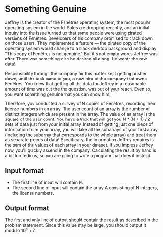 # Something Genuine

Jeffrey is the creator of the Fenêtres operating system, the most popular operating system in the world. Sales are dropping recently, and an initial inquiry into the issue turned up that some people were using pirated versions of Fenêtres. Developers of his company promised to crack down on those users. They implemented a feature — the pirated copy of the operating system would change to a black desktop background and display "This copy of Fenêtres is not genuine." But it's not empty words Jeffrey was after. There was something else he desired all along. He wants the raw data!

Responsibility through the company for this matter kept getting pushed down, until the task came to you, a new hire of the company that owns Fenêtres. You knew that getting all the data for Jeffrey in a reasonable amount of time was out the the question, was out of your reach. Even so, you want something genuine that you can show him!

Therefore, you conducted a survey of N copies of Fenêtres, recording their license numbers in an array. The user count of an array is the number of distinct integers which are present in the array. The value of an array is the square of the user count. You have a trick that will get you N \* (N + 1) / 2 sets of data just from your initial array. Instead of getting just one piece of information from your array, you will take all the subarrays of your first array (including the subarray that corresponds to the whole array) and treat them as separate pieces of data! Specifically, the information Jeffrey requires is the sum of the values of each array in your dataset. If you impress Jeffrey now, you'll quickly ascend in the company. Calculating the result by hand is a bit too tedious, so you are going to write a program that does it instead.

## Input format

- The first line of input will contain N.
- The second line of input will contain the array A consisting of N integers, the license numbers.

## Output format

The first and only line of output should contain the result as described in the problem statement. Since this value may be large, you should output it modulo 10⁹ + 7.
